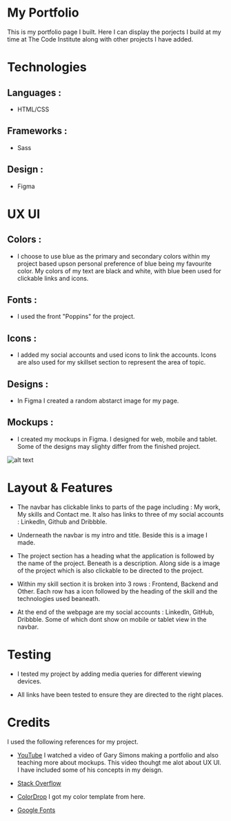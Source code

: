 # My Portfolio

This is my portfolio page I built. Here I can display the porjects I build at my time at The Code Institute along with other projects I have added.

# Technologies

## Languages :

- HTML/CSS

## Frameworks :

- Sass

## Design :

- Figma

# UX UI

## Colors :

- I choose to use blue as the primary and secondary colors within my project based upson personal preference of blue being my favourite color. My colors of my text are black and white, with blue been used for clickable links and icons.

## Fonts :

- I used the front "Poppins" for the project.

## Icons :

- I added my social accounts and used icons to link the accounts. Icons are also used for my skillset section to represent the area of topic.

## Designs :

- In Figma I created a random abstarct image for my page.

## Mockups :

- I created my mockups in Figma. I designed for web, mobile and tablet. Some of the designs may slighty differ from the finished project.

![alt text](https://www.figma.com/file/UWchvUjjtsRTm2xj2oQ2Tk/My-Website?node-id=181%3A7)

# Layout & Features

- The navbar has clickable links to parts of the page including : My work, My skills and Contact me. It also has links to three of my social accounts : Linkedln, Github and Dribbble.

- Underneath the navbar is my intro and title. Beside this is a image I made.

- The project section has a heading what the application is followed by the name of the project. Beneath is a description. Along side is a image of the project which is also clickable to be directed to the project.

- Within my skill section it is broken into 3 rows : Frontend, Backend and Other. Each row has a icon followed by the heading of the skill and the technologies used beaneath.

* At the end of the webpage are my social accounts : Linkedln, GitHub, Dribbble. Some of which dont show on mobile or tablet view in the navbar.

# Testing

- I tested my project by adding media queries for different viewing devices.

- All links have been tested to ensure they are directed to the right places.

# Credits

I used the following references for my project.

- [YouTube](https://www.youtube.com/watch?v=9iUJJHEIpls) I watched a video of Gary Simons making a portfolio and also teaching more about mockups. This video thouhgt me alot about UX UI. I have included some of his concepts in my deisgn.

- [Stack Overflow](https://stackoverflow.com/)

- [ColorDrop](https://colordrop.io/popular/) I got my color template from here.

- [Google Fonts](https://fonts.google.com/)
